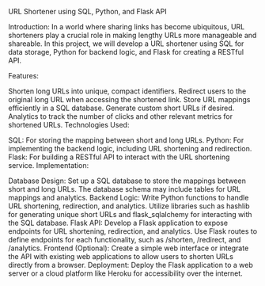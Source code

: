 URL Shortener using SQL, Python, and Flask API

Introduction:
In a world where sharing links has become ubiquitous, URL shorteners play a crucial role in making lengthy URLs more manageable and shareable. In this project, we will develop a URL shortener using SQL for data storage, Python for backend logic, and Flask for creating a RESTful API.

Features:

Shorten long URLs into unique, compact identifiers.
Redirect users to the original long URL when accessing the shortened link.
Store URL mappings efficiently in a SQL database.
Generate custom short URLs if desired.
Analytics to track the number of clicks and other relevant metrics for shortened URLs.
Technologies Used:

SQL: For storing the mapping between short and long URLs.
Python: For implementing the backend logic, including URL shortening and redirection.
Flask: For building a RESTful API to interact with the URL shortening service.
Implementation:

Database Design: Set up a SQL database to store the mappings between short and long URLs. The database schema may include tables for URL mappings and analytics.
Backend Logic: Write Python functions to handle URL shortening, redirection, and analytics. Utilize libraries such as hashlib for generating unique short URLs and flask_sqlalchemy for interacting with the SQL database.
Flask API: Develop a Flask application to expose endpoints for URL shortening, redirection, and analytics. Use Flask routes to define endpoints for each functionality, such as /shorten, /redirect, and /analytics.
Frontend (Optional): Create a simple web interface or integrate the API with existing web applications to allow users to shorten URLs directly from a browser.
Deployment: Deploy the Flask application to a web server or a cloud platform like Heroku for accessibility over the internet.
